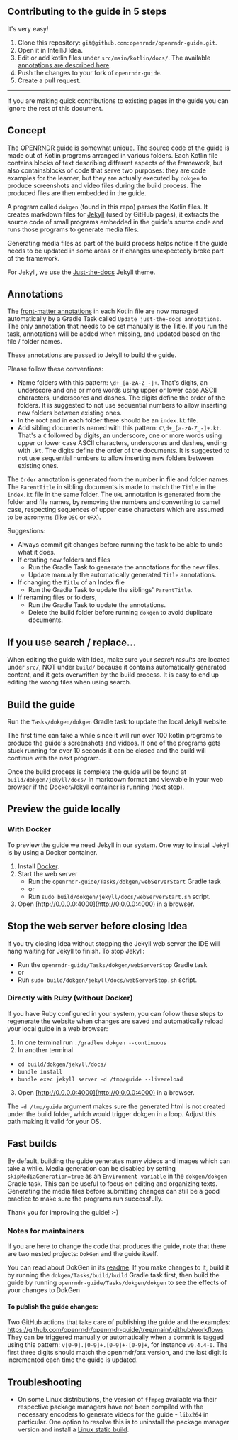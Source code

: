 ## Contributing to the guide in 5 steps

It's very easy!

1. Clone this repository: `git@github.com:openrndr/openrndr-guide.git`.
2. Open it in IntelliJ Idea.
3. Edit or add kotlin files under `src/main/kotlin/docs/`. The available
   [annotations are described here](https://github.com/openrndr/openrndr-guide/tree/main/dokgen).
4. Push the changes to your fork of `openrndr-guide`.
5. Create a pull request.

----

If you are making quick contributions to existing pages in the guide you can ignore the rest of this document.

## Concept

The OPENRNDR guide is somewhat unique. The source code of the guide is made out of Kotlin programs arranged in various folders. Each Kotlin file contains blocks of text describing different aspects of the framework, but also containsblocks of code that serve two purposes: they are code examples for the learner, but they are actually executed by `dokgen` to produce screenshots and video files during the build process. The produced files are then embedded in the guide.

A program called `dokgen` (found in this repo) parses the Kotlin files. It creates markdown files for [Jekyll](https://jekyllrb.com/) (used by GitHub pages), it extracts the source code of small programs embedded in the guide's source code and runs those programs to generate media files.

Generating media files as part of the build process helps notice if the guide needs to be updated in some areas or if changes unexpectedly broke part of the framework.

For Jekyll, we use the [Just-the-docs](https://just-the-docs.github.io/just-the-docs/) Jekyll theme.

## Annotations

The [front-matter annotations](https://github.com/openrndr/openrndr-guide/tree/main/dokgen#front-matter) 
in each Kotlin file are now managed automatically by a Gradle Task called
`Update just-the-docs annotations`. The only annotation that needs to
be set manually is the Title. If you run the task, annotations will be
added when missing, and updated based on the file / folder names.

These annotations are passed to Jekyll to build the guide.

Please follow these conventions:

- Name folders with this pattern: `\d+_[a-zA-Z_-]+`. That's digits, an underscore
  and one or more words using upper or lower case ASCII characters, underscores and dashes.
  The digits define the order of the folders. It is suggested to not use sequential numbers
  to allow inserting new folders between existing ones.
- In the root and in each folder there should be an `index.kt` file.
- Add sibling documents named with this pattern: `C\d+_[a-zA-Z_-]+.kt`. That's a `C`
  followed by digits, an underscore, one or more words using upper or lower case ASCII
  characters, underscores and dashes, ending with `.kt`. The digits define the order
  of the documents. It is suggested to not use sequential numbers
  to allow inserting new folders between existing ones.

The `Order` annotation is generated from the number in file and folder names.
The `ParentTitle` in sibling documents is made to match the `Title` in the `index.kt`
file in the same folder.
The `URL` annotation is generated from the folder and file names, by removing the
numbers and converting to camel case, respecting sequences of upper case characters
which are assumed to be acronyms (like `OSC` or `ORX`).

Suggestions:

- Always commit git changes before running the task to be able to undo what it does.
- If creating new folders and files
    - Run the Gradle Task to generate the annotations for the new files.
    - Update manually the automatically generated `Title` annotations.
- If changing the `Title` of an Index file
    - Run the Gradle Task to update the siblings' `ParentTitle`.
- If renaming files or folders,
    - Run the Gradle Task to update the annotations.
    - Delete the build folder before running `dokgen` to avoid duplicate documents.


## If you use search / replace...

When editing the guide with Idea, make sure your *search results* are located under `src/`, NOT under `build/` because it contains
automatically generated content, and it gets overwritten by the build process. It is easy
to end up editing the wrong files when using search.

## Build the guide

Run the `Tasks/dokgen/dokgen` Gradle task to update the local Jekyll website.

The first time can take a while since it will run over 100 kotlin programs
to produce the guide's screenshots and videos. If one of the programs
gets stuck running for over 10 seconds it can be closed and the build
will continue with the next program.

Once the build process is complete the guide will be found at
`build/dokgen/jekyll/docs/` in markdown format and viewable in your
web browser if the Docker/Jekyll container is running (next step).

## Preview the guide locally

### With Docker

To preview the guide we need Jekyll in our system. One way to install Jekyll is by using a Docker container.

1. Install [Docker](https://www.docker.com/get-started/).
2. Start the web server
    - Run the `openrndr-guide/Tasks/dokgen/webServerStart` Gradle task
    - or
    - Run `sudo build/dokgen/jekyll/docs/webServerStart.sh` script.
3. Open [http://0.0.0.0:4000](http://0.0.0.0:4000) in a browser.

## Stop the web server before closing Idea

If you try closing Idea without stopping the Jekyll web server the IDE will hang
waiting for Jekyll to finish. To stop Jekyll:

- Run the `openrndr-guide/Tasks/dokgen/webServerStop` Gradle task
- or
- Run `sudo build/dokgen/jekyll/docs/webServerStop.sh` script.

### Directly with Ruby (without Docker)

If you have Ruby configured in your system, you can follow these steps to regenerate
the website when changes are saved and automatically reload your local guide in a web browser:

1. In one terminal run `./gradlew dokgen --continuous`
2. In another terminal
  - `cd build/dokgen/jekyll/docs/`
  - `bundle install`
  - `bundle exec jekyll server -d /tmp/guide --livereload`
3. Open [http://0.0.0.0:4000](http://0.0.0.0:4000) in a browser.

The `-d /tmp/guide` argument makes sure the generated html is not created under the build folder, which would trigger dokgen in a loop. Adjust this path making it valid for your OS.

## Fast builds

By default, building the guide generates many videos and images which can take
a while. Media generation can be disabled by setting
`skipMediaGeneration=true` as an `Environment variable` in the `dokgen/dokgen`
Gradle task. This can be useful to focus on editing and organizing
texts. Generating the media files before submitting changes can still
be a good practice to make sure the programs run successfully.

Thank you for improving the guide! :-)

### Notes for maintainers

If you are here to change the code that produces the guide, note that there are
two nested projects: `DokGen` and the guide itself.

You can read about DokGen in its [readme](dokgen/README.md).
If you make changes to it, build it by running the `dokgen/Tasks/build/build`
Gradle task first, then build the guide by running
`openrndr-guide/Tasks/dokgen/dokgen` to see the effects of your changes to DokGen

#### To publish the guide changes:

Two GitHub actions that take care of publishing the guide and the examples:
https://github.com/openrndr/openrndr-guide/tree/main/.github/workflows
They can be triggered manually or automatically when a commit is tagged
using this pattern: `v[0-9].[0-9]+.[0-9]+-[0-9]+`, for instance `v0.4.4-0`.
The first three digits should match the openrndr/orx version, and the last
digit is incremented each time the guide is updated.

## Troubleshooting

- On some Linux distributions, the version of `ffmpeg` available via their respective package 
  managers have not been compiled with the necessary encoders to generate videos for the 
  guide - `libx264` in particular. One option to resolve this is to uninstall the package 
  manager version and install a [Linux static build](https://ffmpeg.org/download.html#build-linux).
